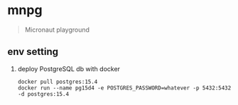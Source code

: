 # mnpg

> Micronaut playground

## env setting

1. deploy PostgreSQL db with docker

    ```shell
    docker pull postgres:15.4
    docker run --name pg15d4 -e POSTGRES_PASSWORD=whatever -p 5432:5432 -d postgres:15.4
    ```

